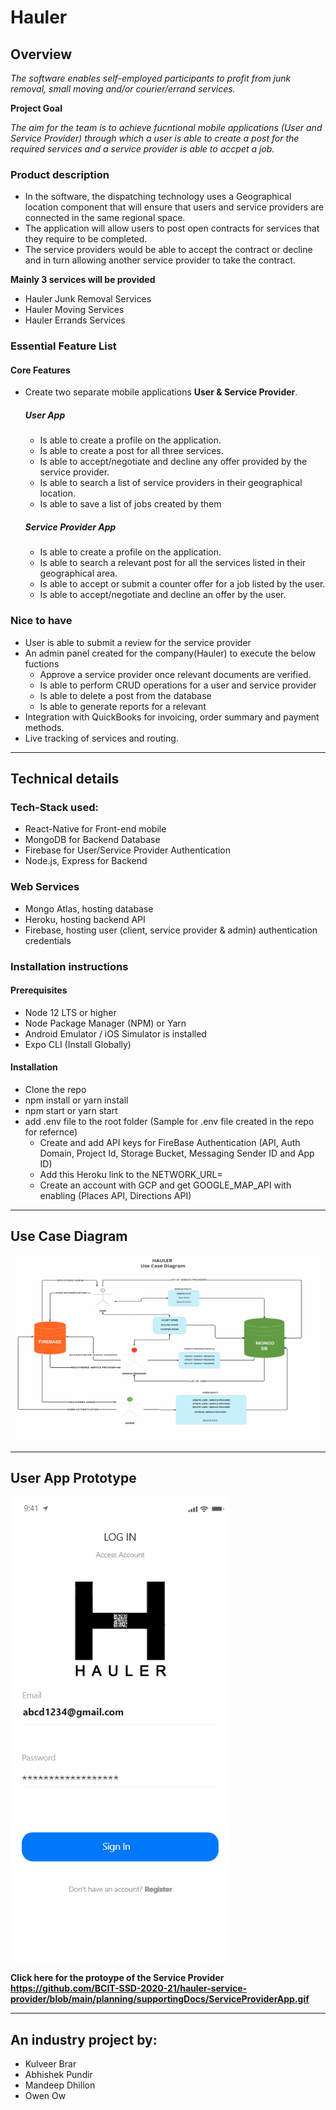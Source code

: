 # Hauler

## Overview

<i>The software enables self-employed participants to profit from junk removal, small moving and/or courier/errand services.</i>

<strong>Project Goal</strong>

<i>The aim for the team is to achieve fucntional mobile applications (User and Service Provider) through which a user is able to create a post for the required services and a service provider is able to accpet a job. </i>

### Product description

- In the software, the dispatching technology uses a Geographical location component that will ensure that users and service providers are connected in the same regional space.  
- The application will allow users to post open contracts for services that they require to be completed.  
- The service providers would be able to accept the contract or decline and in turn allowing another service provider to take the contract.

<strong> Mainly 3 services will be provided </strong>

- Hauler Junk Removal Services
- Hauler Moving Services
- Hauler Errands Services

### Essential Feature List

#### Core Features
-   Create two separate mobile applications <strong>User & Service Provider</strong>.

    ##### User App
    - Is able to create a profile on the application.
    - Is able to create a post for all three services.
    - Is able to accept/negotiate and decline any offer provided by the service provider.
    - Is able to search a list of service providers in their geographical location.
    - Is able to save a list of jobs created by them

    ##### Service Provider App
    - Is able to create a profile on the application.
    - Is able to search a relevant post for all the services listed in their geographical area.
    - Is able to accept or submit a counter offer for a job listed by the user.
    - Is able to accept/negotiate and decline an offer by the user.

### Nice to have
- User is able to submit a review for the service provider
- An admin panel created for the company(Hauler) to execute the below fuctions
    - Approve a service provider once relevant documents are verified.
    - Is able to perform CRUD operations for a user and service provider
    - Is able to delete a post from the database
    - Is able to generate reports for a relevant
- Integration with QuickBooks for invoicing, order summary and payment methods.
- Live tracking of services and routing.

-----------------------------------------------------------------------------------------------------------------------------------------------

## Technical details

### Tech-Stack used:
- React-Native for Front-end mobile
- MongoDB for Backend Database
- Firebase for User/Service Provider Authentication
- Node.js, Express for Backend 

### Web Services
- Mongo Atlas, hosting database
- Heroku, hosting backend API
- Firebase, hosting user (client, service provider & admin) authentication credentials


### Installation instructions

#### Prerequisites
-   Node 12 LTS or higher
-   Node Package Manager (NPM) or Yarn
-   Android Emulator / iOS Simulator is installed
-   Expo CLI (Install Globally)

#### Installation
- Clone the repo
- npm install or yarn install
- npm start or yarn start
- add .env file to the root folder (Sample for .env file created in the repo for refernce)
    - Create and add API keys for FireBase Authentication (API, Auth Domain, Project Id, Storage Bucket, Messaging Sender ID and App ID)
    - Add this Heroku link to the NETWORK_URL= 
    - Create an account with GCP and get GOOGLE_MAP_API with enabling (Places API, Directions API)

-----------------------------------------------------------------------------------------------------------------------------------------------

## Use Case Diagram

<img src="/planning/supportingDocs/UCD.png" width="1000" alt="UCD">

-----------------------------------------------------------------------------------------------------------------------------------------------

## User App Prototype

<img src="/planning/supportingDocs/UserApp.gif" width="350" alt="UserApp">

<strong> Click here for the protoype of the Service Provider <link>https://github.com/BCIT-SSD-2020-21/hauler-service-provider/blob/main/planning/supportingDocs/ServiceProviderApp.gif </link> </strong> 

-----------------------------------------------------------------------------------------------------------------------------------------------

## An industry project by: 

- Kulveer Brar
- Abhishek Pundir
- Mandeep Dhillon
- Owen Ow


